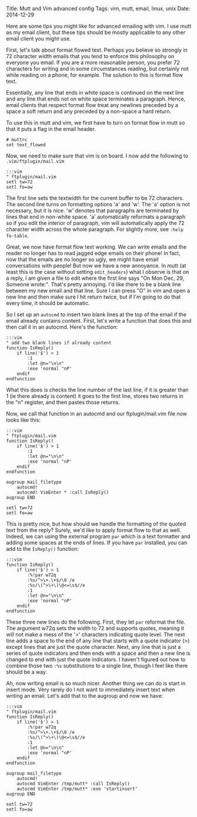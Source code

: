 Title: Mutt and Vim advanced config
Tags: vim, mutt, email, linux, unix
Date: 2014-12-29

Here are some tips you might like for advanced emailing with vim.  I use mutt
as my email client, but these tips should be mostly applicable to any other
email client you might use.


First, let's talk about format flowed text.  Perhaps you believe so strongly in
72 character width emails that you tend to enforce this philosophy on everyone
you email.  If you are a more reasonable person, you prefer 72 characters for
writing and in some circumstances reading, but certainly not while reading on a
phone, for example.  The solution to this is format flow text.

Essentially, any line that ends in white space is continued on the next line
and any line that ends not on white space terminates a paragraph.  Hence,
email clients that respect format flow treat any newlines preceded by a space
a soft return and any preceded by a non-space a hard return.

To use this in mutt and vim, we first have to turn on format flow in mutt so
that it puts a flag in the email header.

    # muttrc
    set text_flowed

Now, we need to make sure that vim is on board.  I now add the following to
`.vim/ftplugin/mail.vim`

    :::vim
    " ftplugin/mail.vim
    setl tw=72
    setl fo=aw

The first line sets the textwidth for the current buffer to be 72 characters.
The second line turns on formatting options 'a' and 'w'.  The 'a' option is
not necessary, but it is nice.  'w' denotes that paragraphs are terminated by
lines that end in non-white space.  'a' automatically reformats a paragraph so
if you edit the interior of paragraph, vim will automatically apply the 72
character width across the whole paragraph.  For slightly more, see
`:help fo-table`.

Great, we now have format flow text working.  We can write emails and the
reader no longer has to read jagged edge emails on their phone!  In fact, now
that the emails are no longer so ugly, we might have email conversations with
people!  But now we have a new annoyance.  In mutt (at least this is the case
without setting `edit_headers`) what I observe is that on a reply, I am given
a file to edit where the first line says "On Mon Dec, 29, Someone wrote:".
That's pretty annoying.  I'd like there to be a blank line between my new email
and that line.  Sure I can press "O" in vim and open a new line and then make
sure I hit return twice, but if I'm going to do that every time, it should be
automatic.

So I set up an `autocmd` to insert two blank lines at the top of the email if
the email already contains content.  First, let's write a function that does
this and then call it in an autocmd.  Here's the function:

    :::vim
    " add two blank lines if already content
    function IsReply()
        if line('$') > 1
            :1
            :let @n="\n\n"
            :exe 'normal "nP'
        endif
    endfunction

What this does is checks the line number of the last line, if it is greater
than 1 (ie there already is content) it goes to the first line, stores two
returns in the "n" register, and then pastes those returns.

Now, we call that function in an autocmd and our ftplugin/mail.vim file now
looks like this:

    :::vim
    " ftplugin/mail.vim
    function IsReply()
        if line('$') > 1
            :1
            :let @n="\n\n"
            :exe 'normal "nP'
        endif
    endfunction

    augroup mail_filetype
        autocmd!
        autocmd! VimEnter * :call IsReply()
    augroup END

    setl tw=72
    setl fo=aw

This is pretty nice, but how should we handle the formatting of the quoted text
from the reply?  Surely, we'd like to apply format flow to that as well.
Indeed, we can using the external program `par` which is a text formatter and
adding some spaces at the ends of lines.  If you have `par` installed, you can
add to the `IsReply()` function:

    :::vim
    function IsReply()
        if line('$') > 1
            :%!par w72q
            :%s/^>\+.\+$/\0 /e
            :%s/\(^>\+\)\@<=\s$//e
            :1
            :let @n="\n\n"
            :exe 'normal "nP'
        endif
    endfunction

These three new lines do the following.  First, they let `par` reformat the
file.  The argument w72q sets the width to 72 and supports quotes, meaning it
will not make a mess of the '>' characters indicating quote level.  The next
line adds a space to the end of any line that starts with a quote indicator (>)
except lines that are just the quote character.  Next, any line that is just a
series of quote indicators and then ends with a space and then a new line is
changed to end with just the quote indicators.  I haven't figured out how to
combine those two `:%s` substitutions to a single line, though I feel like
there should be a way.

Ah, now writing email is so much nicer.  Another thing we can do is start in
insert mode.  Very rarely do I not want to immediately insert text when writing
an email.  Let's add that to the augroup and now we have:

    :::vim
    " ftplugin/mail.vim
    function IsReply()
        if line('$') > 1
            :%!par w72q
            :%s/^>\+.\+$/\0 /e
            :%s/\(^>\+\)\@<=\s$//e
            :1
            :let @n="\n\n"
            :exe 'normal "nP'
        endif
    endfunction

    augroup mail_filetype
        autocmd!
        autocmd VimEnter /tmp/mutt* :call IsReply()
        autocmd VimEnter /tmp/mutt* :exe 'startinsert'
    augroup END

    setl tw=72
    setl fo=aw


